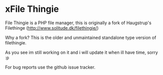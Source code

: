 # xFile Thingie
File Thingie is a PHP file manager, this is originally a fork of Haugstrup's Filethinge (http://www.solitude.dk/filethingie/)

Why a fork?
This is the older and unmaintained standalone type version of filethingie.

As you see im still working on it and i will update it when ill have time, sorry :p

For bug reports use the github issue tracker.

